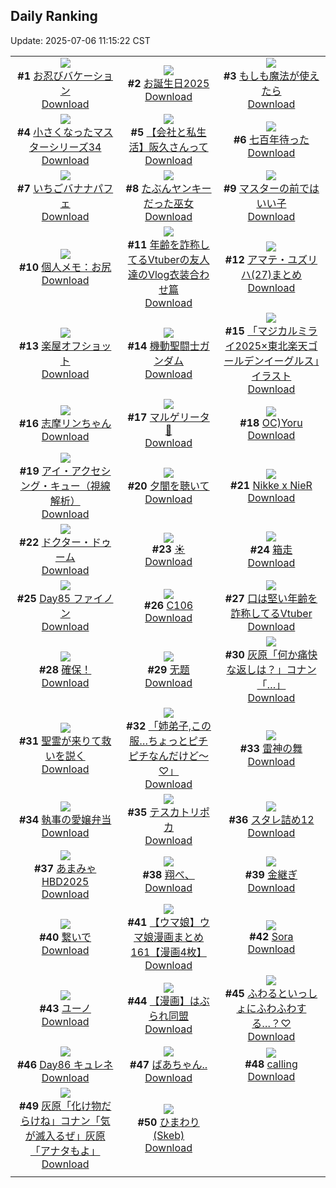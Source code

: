 ## Daily Ranking
Update: 2025-07-06 11:15:22 CST

|      |      |      |
| :----: | :----: | :----: |
| ![](https://i.pixiv.re/c/240x480/img-master/img/2025/07/03/00/00/10/132239676_p0_master1200.jpg)<br>**#1** [お忍びバケーション](https://www.pixiv.net/artworks/132239676)<br>[Download](https://i.pixiv.re/img-original/img/2025/07/03/00/00/10/132239676_p0.jpg) | ![](https://i.pixiv.re/c/240x480/img-master/img/2025/07/03/00/00/15/132239712_p0_master1200.jpg)<br>**#2** [お誕生日2025](https://www.pixiv.net/artworks/132239712)<br>[Download](https://i.pixiv.re/img-original/img/2025/07/03/00/00/15/132239712_p0.jpg) | ![](https://i.pixiv.re/c/240x480/img-master/img/2025/07/03/07/30/04/132248798_p0_master1200.jpg)<br>**#3** [もしも魔法が使えたら](https://www.pixiv.net/artworks/132248798)<br>[Download](https://i.pixiv.re/img-original/img/2025/07/03/07/30/04/132248798_p0.jpg) |
| ![](https://i.pixiv.re/c/240x480/img-master/img/2025/07/04/04/37/27/132281003_p0_master1200.jpg)<br>**#4** [小さくなったマスターシリーズ34](https://www.pixiv.net/artworks/132281003)<br>[Download](https://i.pixiv.re/img-original/img/2025/07/04/04/37/27/132281003_p0.jpg) | ![](https://i.pixiv.re/c/240x480/img-master/img/2025/07/04/12/00/22/132288353_p0_master1200.jpg)<br>**#5** [【会社と私生活】阪久さんって](https://www.pixiv.net/artworks/132288353)<br>[Download](https://i.pixiv.re/img-original/img/2025/07/04/12/00/22/132288353_p0.jpg) | ![](https://i.pixiv.re/c/240x480/img-master/img/2025/07/04/18/18/00/132296725_p0_master1200.jpg)<br>**#6** [七百年待った](https://www.pixiv.net/artworks/132296725)<br>[Download](https://i.pixiv.re/img-original/img/2025/07/04/18/18/00/132296725_p0.jpg) |
| ![](https://i.pixiv.re/c/240x480/img-master/img/2025/07/03/20/30/04/132265934_p0_master1200.jpg)<br>**#7** [いちごバナナパフェ](https://www.pixiv.net/artworks/132265934)<br>[Download](https://i.pixiv.re/img-original/img/2025/07/03/20/30/04/132265934_p0.png) | ![](https://i.pixiv.re/c/240x480/img-master/img/2025/07/04/12/06/59/132288584_p0_master1200.jpg)<br>**#8** [たぶんヤンキーだった巫女](https://www.pixiv.net/artworks/132288584)<br>[Download](https://i.pixiv.re/img-original/img/2025/07/04/12/06/59/132288584_p0.jpg) | ![](https://i.pixiv.re/c/240x480/img-master/img/2025/07/03/06/21/23/132247660_p0_master1200.jpg)<br>**#9** [マスターの前ではいい子](https://www.pixiv.net/artworks/132247660)<br>[Download](https://i.pixiv.re/img-original/img/2025/07/03/06/21/23/132247660_p0.png) |
| ![](https://i.pixiv.re/c/240x480/img-master/img/2025/07/03/06/00/07/132247335_p0_master1200.jpg)<br>**#10** [個人メモ：お尻](https://www.pixiv.net/artworks/132247335)<br>[Download](https://i.pixiv.re/img-original/img/2025/07/03/06/00/07/132247335_p0.jpg) | ![](https://i.pixiv.re/c/240x480/img-master/img/2025/07/03/21/04/23/132267480_p0_master1200.jpg)<br>**#11** [年齢を詐称してるVtuberの友人達のVlog衣装合わせ篇](https://www.pixiv.net/artworks/132267480)<br>[Download](https://i.pixiv.re/img-original/img/2025/07/03/21/04/23/132267480_p0.png) | ![](https://i.pixiv.re/c/240x480/img-master/img/2025/07/03/18/33/26/132261779_p0_master1200.jpg)<br>**#12** [アマテ・ユズリハ(27)まとめ](https://www.pixiv.net/artworks/132261779)<br>[Download](https://i.pixiv.re/img-original/img/2025/07/03/18/33/26/132261779_p0.jpg) |
| ![](https://i.pixiv.re/c/240x480/img-master/img/2025/07/03/00/00/11/132239682_p0_master1200.jpg)<br>**#13** [楽屋オフショット](https://www.pixiv.net/artworks/132239682)<br>[Download](https://i.pixiv.re/img-original/img/2025/07/03/00/00/11/132239682_p0.jpg) | ![](https://i.pixiv.re/c/240x480/img-master/img/2025/07/03/00/17/03/132240765_p0_master1200.jpg)<br>**#14** [機動聖闘士ガンダム](https://www.pixiv.net/artworks/132240765)<br>[Download](https://i.pixiv.re/img-original/img/2025/07/03/00/17/03/132240765_p0.jpg) | ![](https://i.pixiv.re/c/240x480/img-master/img/2025/07/03/00/00/15/132239715_p0_master1200.jpg)<br>**#15** [「マジカルミライ2025×東北楽天ゴールデンイーグルス」イラスト](https://www.pixiv.net/artworks/132239715)<br>[Download](https://i.pixiv.re/img-original/img/2025/07/03/00/00/15/132239715_p0.png) |
| ![](https://i.pixiv.re/c/240x480/img-master/img/2025/07/03/00/02/02/132240069_p0_master1200.jpg)<br>**#16** [志摩リンちゃん](https://www.pixiv.net/artworks/132240069)<br>[Download](https://i.pixiv.re/img-original/img/2025/07/03/00/02/02/132240069_p0.png) | ![](https://i.pixiv.re/c/240x480/img-master/img/2025/07/03/00/38/00/132241532_p0_master1200.jpg)<br>**#17** [マルゲリータ🍕](https://www.pixiv.net/artworks/132241532)<br>[Download](https://i.pixiv.re/img-original/img/2025/07/03/00/38/00/132241532_p0.jpg) | ![](https://i.pixiv.re/c/240x480/img-master/img/2025/07/03/09/55/30/132251034_p0_master1200.jpg)<br>**#18** [OC)Yoru](https://www.pixiv.net/artworks/132251034)<br>[Download](https://i.pixiv.re/img-original/img/2025/07/03/09/55/30/132251034_p0.jpg) |
| ![](https://i.pixiv.re/c/240x480/img-master/img/2025/07/03/12/46/55/132254195_p0_master1200.jpg)<br>**#19** [アイ・アクセシング・キュー（視線解析）](https://www.pixiv.net/artworks/132254195)<br>[Download](https://i.pixiv.re/img-original/img/2025/07/03/12/46/55/132254195_p0.png) | ![](https://i.pixiv.re/c/240x480/img-master/img/2025/07/04/00/00/01/132274717_p0_master1200.jpg)<br>**#20** [夕闇を聴いて](https://www.pixiv.net/artworks/132274717)<br>[Download](https://i.pixiv.re/img-original/img/2025/07/04/00/00/01/132274717_p0.png) | ![](https://i.pixiv.re/c/240x480/img-master/img/2025/07/03/18/43/33/132262046_p0_master1200.jpg)<br>**#21** [Nikke x NieR](https://www.pixiv.net/artworks/132262046)<br>[Download](https://i.pixiv.re/img-original/img/2025/07/03/18/43/33/132262046_p0.jpg) |
| ![](https://i.pixiv.re/c/240x480/img-master/img/2025/07/04/00/00/12/132274808_p0_master1200.jpg)<br>**#22** [ドクター・ドゥーム](https://www.pixiv.net/artworks/132274808)<br>[Download](https://i.pixiv.re/img-original/img/2025/07/04/00/00/12/132274808_p0.jpg) | ![](https://i.pixiv.re/c/240x480/img-master/img/2025/07/03/12/36/53/132254012_p0_master1200.jpg)<br>**#23** [☀️](https://www.pixiv.net/artworks/132254012)<br>[Download](https://i.pixiv.re/img-original/img/2025/07/03/12/36/53/132254012_p0.jpg) | ![](https://i.pixiv.re/c/240x480/img-master/img/2025/07/04/00/42/16/132276798_p0_master1200.jpg)<br>**#24** [箱走](https://www.pixiv.net/artworks/132276798)<br>[Download](https://i.pixiv.re/img-original/img/2025/07/04/00/42/16/132276798_p0.jpg) |
| ![](https://i.pixiv.re/c/240x480/img-master/img/2025/07/03/06/54/17/132248155_p0_master1200.jpg)<br>**#25** [Day85 ファイノン](https://www.pixiv.net/artworks/132248155)<br>[Download](https://i.pixiv.re/img-original/img/2025/07/03/06/54/17/132248155_p0.jpg) | ![](https://i.pixiv.re/c/240x480/img-master/img/2025/07/04/00/00/14/132274825_p0_master1200.jpg)<br>**#26** [C106](https://www.pixiv.net/artworks/132274825)<br>[Download](https://i.pixiv.re/img-original/img/2025/07/04/00/00/14/132274825_p0.jpg) | ![](https://i.pixiv.re/c/240x480/img-master/img/2025/07/04/21/27/56/132304282_p0_master1200.jpg)<br>**#27** [口は堅い年齢を詐称してるVtuber](https://www.pixiv.net/artworks/132304282)<br>[Download](https://i.pixiv.re/img-original/img/2025/07/04/21/27/56/132304282_p0.png) |
| ![](https://i.pixiv.re/c/240x480/img-master/img/2025/07/03/01/32/54/132243179_p0_master1200.jpg)<br>**#28** [確保！](https://www.pixiv.net/artworks/132243179)<br>[Download](https://i.pixiv.re/img-original/img/2025/07/03/01/32/54/132243179_p0.jpg) | ![](https://i.pixiv.re/c/240x480/img-master/img/2025/07/03/00/00/06/132239637_p0_master1200.jpg)<br>**#29** [无题](https://www.pixiv.net/artworks/132239637)<br>[Download](https://i.pixiv.re/img-original/img/2025/07/03/00/00/06/132239637_p0.jpg) | ![](https://i.pixiv.re/c/240x480/img-master/img/2025/07/03/18/28/20/132261576_p0_master1200.jpg)<br>**#30** [灰原「何か痛快な返しは？」コナン「…」](https://www.pixiv.net/artworks/132261576)<br>[Download](https://i.pixiv.re/img-original/img/2025/07/03/18/28/20/132261576_p0.jpg) |
| ![](https://i.pixiv.re/c/240x480/img-master/img/2025/07/04/07/03/12/132283468_p0_master1200.jpg)<br>**#31** [聖霊が来りて救いを説く](https://www.pixiv.net/artworks/132283468)<br>[Download](https://i.pixiv.re/img-original/img/2025/07/04/07/03/12/132283468_p0.jpg) | ![](https://i.pixiv.re/c/240x480/img-master/img/2025/07/03/00/13/37/132240639_p0_master1200.jpg)<br>**#32** [「姉弟子,この服…ちょっとピチピチなんだけど〜♡」](https://www.pixiv.net/artworks/132240639)<br>[Download](https://i.pixiv.re/img-original/img/2025/07/03/00/13/37/132240639_p0.png) | ![](https://i.pixiv.re/c/240x480/img-master/img/2025/07/04/20/31/45/132301906_p0_master1200.jpg)<br>**#33** [雷神の舞](https://www.pixiv.net/artworks/132301906)<br>[Download](https://i.pixiv.re/img-original/img/2025/07/04/20/31/45/132301906_p0.png) |
| ![](https://i.pixiv.re/c/240x480/img-master/img/2025/07/03/16/32/33/132258450_p0_master1200.jpg)<br>**#34** [執事の愛嬢弁当](https://www.pixiv.net/artworks/132258450)<br>[Download](https://i.pixiv.re/img-original/img/2025/07/03/16/32/33/132258450_p0.png) | ![](https://i.pixiv.re/c/240x480/img-master/img/2025/07/04/13/19/23/132289951_p0_master1200.jpg)<br>**#35** [テスカトリポカ](https://www.pixiv.net/artworks/132289951)<br>[Download](https://i.pixiv.re/img-original/img/2025/07/04/13/19/23/132289951_p0.jpg) | ![](https://i.pixiv.re/c/240x480/img-master/img/2025/07/03/21/32/23/132268606_p0_master1200.jpg)<br>**#36** [スタレ詰め12](https://www.pixiv.net/artworks/132268606)<br>[Download](https://i.pixiv.re/img-original/img/2025/07/03/21/32/23/132268606_p0.jpg) |
| ![](https://i.pixiv.re/c/240x480/img-master/img/2025/07/03/01/09/32/132242557_p0_master1200.jpg)<br>**#37** [あまみゃHBD2025](https://www.pixiv.net/artworks/132242557)<br>[Download](https://i.pixiv.re/img-original/img/2025/07/03/01/09/32/132242557_p0.png) | ![](https://i.pixiv.re/c/240x480/img-master/img/2025/07/04/18/47/04/132297670_p0_master1200.jpg)<br>**#38** [翔べ、](https://www.pixiv.net/artworks/132297670)<br>[Download](https://i.pixiv.re/img-original/img/2025/07/04/18/47/04/132297670_p0.jpg) | ![](https://i.pixiv.re/c/240x480/img-master/img/2025/07/03/03/02/03/132244987_p0_master1200.jpg)<br>**#39** [金継ぎ](https://www.pixiv.net/artworks/132244987)<br>[Download](https://i.pixiv.re/img-original/img/2025/07/03/03/02/03/132244987_p0.jpg) |
| ![](https://i.pixiv.re/c/240x480/img-master/img/2025/07/03/21/26/56/132268337_p0_master1200.jpg)<br>**#40** [繋いで](https://www.pixiv.net/artworks/132268337)<br>[Download](https://i.pixiv.re/img-original/img/2025/07/03/21/26/56/132268337_p0.png) | ![](https://i.pixiv.re/c/240x480/img-master/img/2025/07/04/00/00/43/132274990_p0_master1200.jpg)<br>**#41** [【ウマ娘】ウマ娘漫画まとめ161【漫画4枚】](https://www.pixiv.net/artworks/132274990)<br>[Download](https://i.pixiv.re/img-original/img/2025/07/04/00/00/43/132274990_p0.jpg) | ![](https://i.pixiv.re/c/240x480/img-master/img/2025/07/03/12/16/56/132253584_p0_master1200.jpg)<br>**#42** [Sora](https://www.pixiv.net/artworks/132253584)<br>[Download](https://i.pixiv.re/img-original/img/2025/07/03/12/16/56/132253584_p0.jpg) |
| ![](https://i.pixiv.re/c/240x480/img-master/img/2025/07/03/01/00/03/132242204_p0_master1200.jpg)<br>**#43** [ユーノ](https://www.pixiv.net/artworks/132242204)<br>[Download](https://i.pixiv.re/img-original/img/2025/07/03/01/00/03/132242204_p0.png) | ![](https://i.pixiv.re/c/240x480/img-master/img/2025/07/03/07/07/09/132248433_p0_master1200.jpg)<br>**#44** [【漫画】はぶられ同盟](https://www.pixiv.net/artworks/132248433)<br>[Download](https://i.pixiv.re/img-original/img/2025/07/03/07/07/09/132248433_p0.jpg) | ![](https://i.pixiv.re/c/240x480/img-master/img/2025/07/03/00/00/09/132239663_p0_master1200.jpg)<br>**#45** [ふわるといっしょにふわふわする…？♡](https://www.pixiv.net/artworks/132239663)<br>[Download](https://i.pixiv.re/img-original/img/2025/07/03/00/00/09/132239663_p0.jpg) |
| ![](https://i.pixiv.re/c/240x480/img-master/img/2025/07/04/04/35/16/132281413_p0_master1200.jpg)<br>**#46** [Day86 キュレネ](https://www.pixiv.net/artworks/132281413)<br>[Download](https://i.pixiv.re/img-original/img/2025/07/04/04/35/16/132281413_p0.jpg) | ![](https://i.pixiv.re/c/240x480/img-master/img/2025/07/03/19/50/18/132264199_p0_master1200.jpg)<br>**#47** [ばあちゃん..](https://www.pixiv.net/artworks/132264199)<br>[Download](https://i.pixiv.re/img-original/img/2025/07/03/19/50/18/132264199_p0.png) | ![](https://i.pixiv.re/c/240x480/img-master/img/2025/07/04/00/16/46/132275878_p0_master1200.jpg)<br>**#48** [calling](https://www.pixiv.net/artworks/132275878)<br>[Download](https://i.pixiv.re/img-original/img/2025/07/04/00/16/46/132275878_p0.jpg) |
| ![](https://i.pixiv.re/c/240x480/img-master/img/2025/07/04/17/38/47/132295340_p0_master1200.jpg)<br>**#49** [灰原「化け物だらけね」コナン「気が滅入るぜ」灰原「アナタもよ」](https://www.pixiv.net/artworks/132295340)<br>[Download](https://i.pixiv.re/img-original/img/2025/07/04/17/38/47/132295340_p0.jpg) | ![](https://i.pixiv.re/c/240x480/img-master/img/2025/07/03/18/07/59/132260986_p0_master1200.jpg)<br>**#50** [ひまわり(Skeb)](https://www.pixiv.net/artworks/132260986)<br>[Download](https://i.pixiv.re/img-original/img/2025/07/03/18/07/59/132260986_p0.jpg) |
|      |
